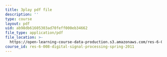 ```yaml
---
title: 3play pdf file
description: ''
type: course
layout: pdf
uid: ab98db61605303ad70feff000eb34662
file_type: application/pdf
file_location: >-
  https://open-learning-course-data-production.s3.amazonaws.com/res-6-008-digital-signal-processing-spring-2011/ab98db61605303ad70feff000eb34662_LrNXtw0E7Dk.pdf
course_id: res-6-008-digital-signal-processing-spring-2011
---
```

